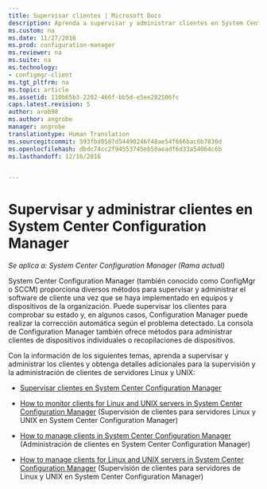 ```yaml
---
title: Supervisar clientes | Microsoft Docs
description: Aprenda a supervisar y administrar clientes en System Center Configuration Manager.
ms.custom: na
ms.date: 11/27/2016
ms.prod: configuration-manager
ms.reviewer: na
ms.suite: na
ms.technology:
- configmgr-client
ms.tgt_pltfrm: na
ms.topic: article
ms.assetid: 110b65b3-2202-466f-bb5d-e5ee282506fc
caps.latest.revision: 5
author: arob98
ms.author: angrobe
manager: angrobe
translationtype: Human Translation
ms.sourcegitcommit: 593fbd0587d54490246f48ae54f666bac6b7830d
ms.openlocfilehash: dbdc74cc2f94553745eb50aeadf6d33a54064c6b
ms.lasthandoff: 12/16/2016


---
```

# <a name="monitor-and-manage-clients-in-system-center-configuration-manager"></a>Supervisar y administrar clientes en System Center Configuration Manager

*Se aplica a: System Center Configuration Manager (Rama actual)*

System Center Configuration Manager (también conocido como ConfigMgr o SCCM) proporciona diversos métodos para supervisar y administrar el software de cliente una vez que se haya implementado en equipos y dispositivos de la organización.  Puede supervisar los clientes para comprobar su estado y, en algunos casos, Configuration Manager puede realizar la corrección automática según el problema detectado. La consola de Configuration Manager también ofrece métodos para administrar clientes de dispositivos individuales o recopilaciones de dispositivos.  

 Con la información de los siguientes temas, aprenda a supervisar y administrar los clientes y obtenga detalles adicionales para la supervisión y la administración de clientes de servidores Linux y UNIX:  

-   [Supervisar clientes en System Center Configuration Manager](../../../core/clients/manage/monitor-clients.md)  

-   [How to monitor clients for Linux and UNIX servers in System Center Configuration Manager](../../../core/clients/manage/monitor-clients-for-linux-and-unix-servers.md) (Supervisión de clientes para servidores Linux y UNIX en System Center Configuration Manager)  

-   [How to manage clients in System Center Configuration Manager](../../../core/clients/manage/manage-clients.md) (Administración de clientes en System Center Configuration Manager)  

-   [How to manage clients for Linux and UNIX servers in System Center Configuration Manager](../../../core/clients/manage/manage-clients-for-linux-and-unix-servers.md) (Supervisión de clientes para servidores de Linux y UNIX en System Center Configuration Manager)  

